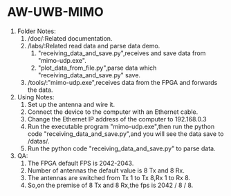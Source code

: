 # AW-UWB-MIMO

1. Folder Notes:
   1. /doc/:Related documentation.
   2. /labs/:Related read data and parse data demo.
      1. "receiving_data_and_save.py",receives and save data from "mimo-udp.exe".
      2. "plot_data_from_file.py",parse data which "receiving_data_and_save.py" save.
   3. /tools/:"mimo-udp.exe",receives data from the FPGA and forwards the data.
2. Using Notes:
   1. Set up the antenna and wire it.
   2. Connect the device to the computer with an Ethernet cable.
   3. Change the Ethernet IP address of the computer to 192.168.0.3
   4. Run the executable program "mimo-udp.exe",then run the python code "receiving_data_and_save.py",and you will see the data save to /datas/.
   5. Run the python code "receiving_data_and_save.py" to parse data.
3. QA:
   1. The FPGA default FPS is 2042-2043.
   2.  Number of antennas the default value is 8 Tx and 8 Rx.
   3. The antennas are switched from Tx 1 to Tx 8,Rx 1 to Rx 8.
   4. So,on the premise of 8 Tx and 8 Rx,the fps is 2042 / 8 / 8.